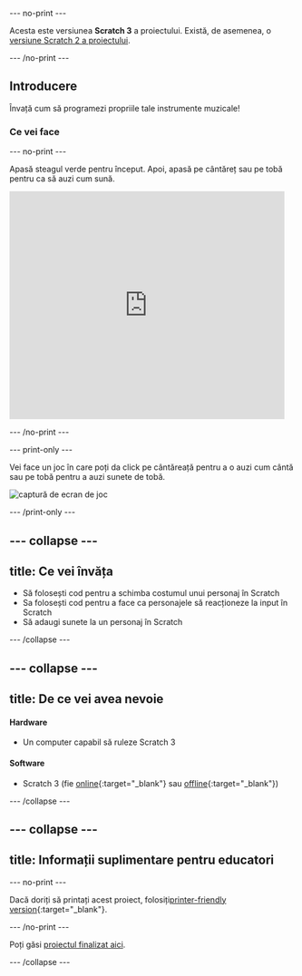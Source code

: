 --- no-print ---

Acesta este versiunea **Scratch 3** a proiectului. Există, de asemenea, o [versiune Scratch 2 a proiectului](https://projects.raspberrypi.org/ro-RO/projects/rock-band-scratch2).

--- /no-print ---

## Introducere

Învață cum să programezi propriile tale instrumente muzicale!

### Ce vei face

--- no-print ---

Apasă steagul verde pentru început. Apoi, apasă pe cântăreț sau pe tobă pentru ca să auzi cum sună.

<div class="scratch-preview">
  <iframe allowtransparency="true" width="485" height="402" src="https://scratch.mit.edu/projects/embed/276872220/?autostart=false" frameborder="0" scrolling="no"></iframe>
</div>

--- /no-print ---

--- print-only ---

Vei face un joc în care poți da click pe cântăreață pentru a o auzi cum cântă sau pe tobă pentru a auzi sunete de tobă.

![captură de ecran de joc](images/demo.png)

--- /print-only ---

--- collapse ---
---
title: Ce vei învăța
---

+ Să folosești cod pentru a schimba costumul unui personaj în Scratch
+ Sa folosești cod pentru a face ca personajele să reacționeze la input în Scratch
+ Să adaugi sunete la un personaj în Scratch

--- /collapse ---

--- collapse ---
---
title: De ce vei avea nevoie
---

#### Hardware

+ Un computer capabil să ruleze Scratch 3

#### Software

+ Scratch 3 (fie [online](https://rpf.io/scratchon){:target="_blank"} sau [offline](https://rpf.io/scratchoff){:target="_blank"})

--- /collapse ---

--- collapse ---
---
title: Informații suplimentare pentru educatori
---

--- no-print ---

Dacă doriți să printați acest proiect, folosiți[printer-friendly version](https://projects.raspberrypi.org/ro-RO/projects/rock-band/print){:target="_blank"}.

--- /no-print ---

Poți găsi [proiectul finalizat aici](https://rpf.io/p/ro-RO/rock-band-get).

--- /collapse ---